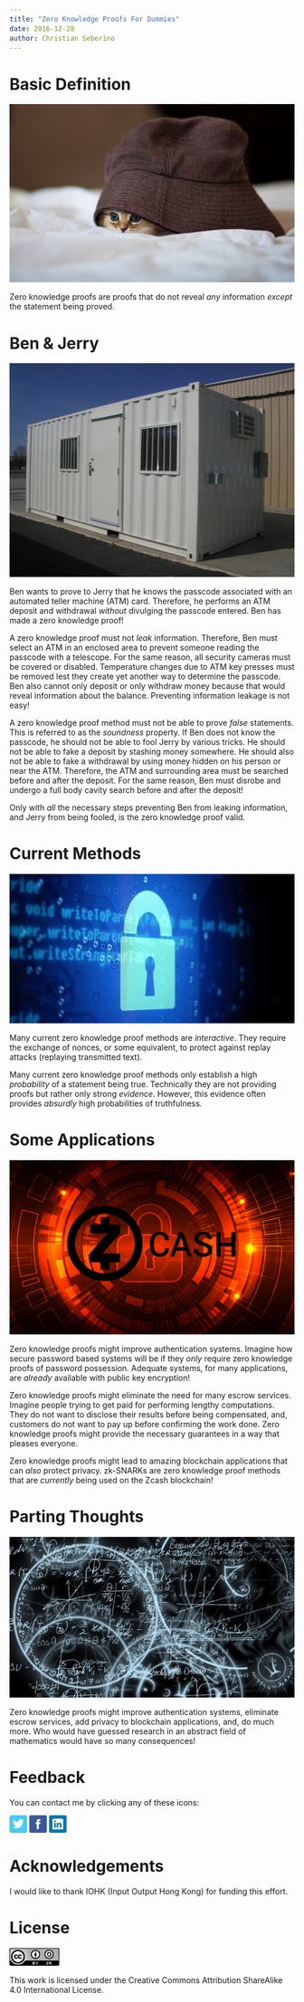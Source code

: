 ```yaml
---
title: "Zero Knowledge Proofs For Dummies"
date: 2016-12-28
author: Christian Seberino
---
```


# Basic Definition

![secrets](./f4b427bcd0.jpg)

Zero knowledge proofs are proofs that do not reveal *any* information *except* the statement being proved.

# Ben & Jerry

![container](./f4b94f376c.jpg)

Ben wants to prove to Jerry that he knows the passcode associated with an automated teller machine (ATM) card.  Therefore, he performs an ATM deposit and withdrawal *without* divulging the passcode entered.  Ben has made a zero knowledge proof!

A zero knowledge proof must not *leak* information.  Therefore, Ben must select an ATM in an enclosed area to prevent someone reading the passcode with a telescope.  For the same reason, all security cameras must be covered or disabled.  Temperature changes due to ATM key presses must be removed lest they create yet another way to determine the passcode.  Ben also cannot only deposit or only withdraw money because that would reveal information about the balance.  Preventing information leakage is not easy!

A zero knowledge proof method must not be able to prove *false* statements.  This is referred to as the *soundness* property.  If Ben does not know the passcode, he should not be able to fool Jerry by various tricks.  He should not be able to fake a deposit by stashing money somewhere.  He should also not be able to fake a withdrawal by using  money hidden on his person or near the ATM.  Therefore, the ATM and surrounding area must be searched before and after the deposit.  For the same reason, Ben must disrobe and undergo a full body cavity search before and after the deposit!

Only with *all* the necessary steps preventing Ben from leaking information, and Jerry from being fooled, is the zero knowledge proof valid.

# Current Methods

![security](./f4bd3259eb.jpg)

Many current zero knowledge proof methods are *interactive*.  They require the exchange of nonces, or some equivalent, to protect against replay attacks (replaying transmitted text).

Many current zero knowledge proof methods only establish a high *probability* of a statement being true.  Technically they are not providing proofs but rather only strong *evidence*.  However, this evidence often provides *absurdly* high probabilities of truthfulness.

# Some Applications

![zcash](./f4a994feea.png)

Zero knowledge proofs might improve authentication systems.  Imagine how secure password based systems will be if they *only* require zero knowledge proofs of password possession.  Adequate systems, for many applications, are *already* available  with public key encryption!

Zero knowledge proofs might eliminate the need for many escrow services.  Imagine people trying to get paid for performing  lengthy  computations.  They do not want to disclose their results before being compensated, and, customers do not want to pay up before confirming the work done.  Zero knowledge proofs might provide the necessary guarantees in a way that pleases everyone.

Zero knowledge proofs might lead to amazing blockchain applications that can *also* protect privacy.  zk-SNARKs are zero knowledge proof methods that are *currently* being used on the Zcash blockchain!

# Parting Thoughts

![math](./f4c9f917bf.jpg)

Zero knowledge proofs might improve authentication systems, eliminate escrow services, add privacy to blockchain applications, and, do much more.  Who would have guessed research in an abstract field of mathematics would have so many consequences!

# Feedback

You can contact me by clicking any of these icons:

[![twitter](./fcbc8685c1.png)](https://twitter.com/chris_seberino) [![facebook](./fcbc627df9.png)](https://www.facebook.com/cseberino) [![linkedin](./fcbcf09c9e.png)](https://www.linkedin.com/in/christian-seberino-776897110)

# Acknowledgements

I would like to thank IOHK (Input Output Hong Kong) for funding this effort.

# License

![license](./88x31.png)

This work is licensed under the Creative Commons Attribution ShareAlike 4.0 International License.
